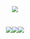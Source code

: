<div id="header" align="center">
  <img src="https://i.ibb.co/C0t2Cwb/meow-xyo-xyo.png">
 
</div>

# <div id="header" align="center">
  <div id="header" align="center">
 <img src="https://i.ibb.co/K2XJLkH/newleft.png"><a href="https://rentry.co/Eleftheria"><img src="https://i.ibb.co/n3kS2v7/generatedtext-1.png"></img></a><img src="https://i.ibb.co/sPfq3F4/mew-righ.png"> </div>

  </div>
